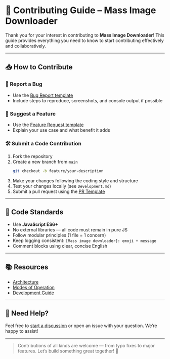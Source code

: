 # 🤝 Contributing Guide – Mass Image Downloader

Thank you for your interest in contributing to **Mass Image Downloader**!
This guide provides everything you need to know to start contributing effectively and collaboratively.

---

## 📥 How to Contribute

### 🐛 Report a Bug
- Use the [Bug Report template](.github/ISSUE_TEMPLATE/bug_report.md)
- Include steps to reproduce, screenshots, and console output if possible

### 🌟 Suggest a Feature
- Use the [Feature Request template](.github/ISSUE_TEMPLATE/feature_request.md)
- Explain your use case and what benefit it adds

### 🛠 Submit a Code Contribution
1. Fork the repository
2. Create a new branch from `main`
   ```bash
   git checkout -b feature/your-description
   ```
3. Make your changes following the coding style and structure
4. Test your changes locally (see `Development.md`)
5. Submit a pull request using the [PR Template](.github/PULL_REQUEST_TEMPLATE.md)

---

## 📐 Code Standards

- Use **JavaScript ES6+**
- No external libraries — all code must remain in pure JS
- Follow modular principles (1 file = 1 concern)
- Keep logging consistent: `[Mass image downloader]: emoji + message`
- Comment blocks using clear, concise English

---

## 📚 Resources
- [Architecture](./wiki/Architecture.md)
- [Modes of Operation](./wiki/Modes.md)
- [Development Guide](./wiki/Development.md)

---

## 💬 Need Help?
Feel free to [start a discussion](https://github.com/sergiopalmah/mass-image-downloader/discussions) or open an issue with your question. We’re happy to assist!

---

> Contributions of all kinds are welcome — from typo fixes to major features. Let’s build something great together! 🚀

